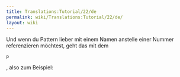 ```yaml
---
title: Translations:Tutorial/22/de
permalink: wiki/Translations:Tutorial/22/de/
layout: wiki
---
```


Und wenn du Pattern lieber mit einem Namen anstelle einer Nummer
referenzieren möchtest, geht das mit dem

    p

, also zum Beispiel:
